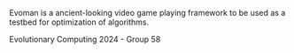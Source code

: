 Evoman is a ancient-looking video game playing framework to be used as a testbed for optimization of algorithms.

Evolutionary Computing 2024 - Group 58